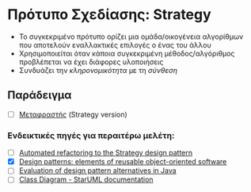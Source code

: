 # Πρότυπο Σχεδίασης: Strategy

- Το συγκεκριμένο πρότυπο ορίζει μια ομάδα/οικογένεια αλγορίθμων που αποτελούν εναλλακτικές επιλογές ο ένας του άλλου
- Χρησιμοποιείται όταν κάποια συγκεκριμένη μέθοδος/αλγόριθμος προβλέπεται να έχει διάφορες υλοποιήσεις
- Συνδυάζει την *κληρονομικότητα* με τη *σύνθεση*


## Παράδειγμα

- [ ] [Μεταφραστής](./example_translator) (Strategy version)

### Ενδεικτικές πηγές για περαιτέρω μελέτη:
- [ ] [Automated refactoring to the Strategy design pattern](https://www2.aueb.gr/users/bzafiris/docs/cgzs12.pdf)
- [X] [Design patterns: elements of reusable object-oriented software](http://faculty.chas.uni.edu/~wallingf/teaching/062/sessions/support/pattern-examples.pdf)
- [ ] [Evaluation of design pattern alternatives in Java](https://onlinelibrary.wiley.com/doi/pdf/10.1002/spe.3061)
- [ ] [Class Diagram - StarUML documentation](https://docs.staruml.io/working-with-uml-diagrams/class-diagram)
